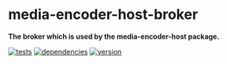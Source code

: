# media-encoder-host-broker

**The broker which is used by the media-encoder-host package.**

[![tests](https://img.shields.io/travis/chrisguttandin/media-encoder-host-broker/master.svg?style=flat-square)](https://travis-ci.org/chrisguttandin/media-encoder-host-broker)
[![dependencies](https://img.shields.io/david/chrisguttandin/media-encoder-host-broker.svg?style=flat-square)](https://www.npmjs.com/package/media-encoder-host-broker)
[![version](https://img.shields.io/npm/v/media-encoder-host-broker.svg?style=flat-square)](https://www.npmjs.com/package/media-encoder-host-broker)
